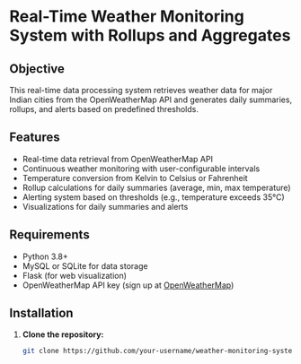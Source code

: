 # Real-Time Weather Monitoring System with Rollups and Aggregates

## Objective
This real-time data processing system retrieves weather data for major Indian cities from the OpenWeatherMap API and generates daily summaries, rollups, and alerts based on predefined thresholds.

## Features
- Real-time data retrieval from OpenWeatherMap API
- Continuous weather monitoring with user-configurable intervals
- Temperature conversion from Kelvin to Celsius or Fahrenheit
- Rollup calculations for daily summaries (average, min, max temperature)
- Alerting system based on thresholds (e.g., temperature exceeds 35°C)
- Visualizations for daily summaries and alerts

## Requirements
- Python 3.8+
- MySQL or SQLite for data storage
- Flask (for web visualization)
- OpenWeatherMap API key (sign up at [OpenWeatherMap](https://openweathermap.org/))

## Installation

1. **Clone the repository:**
   ```bash
   git clone https://github.com/your-username/weather-monitoring-system.git
